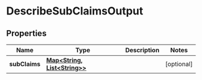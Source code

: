 

# DescribeSubClaimsOutput

## Properties

Name | Type | Description | Notes
------------ | ------------- | ------------- | -------------
**subClaims** | [**Map&lt;String, List&lt;String&gt;&gt;**](List.md) |  |  [optional]



